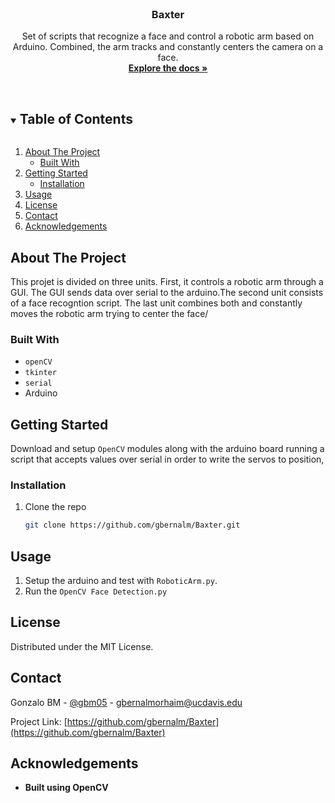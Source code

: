 


<br />
<p align="center">
  <a href="https://github.com/gbernalm/Baxter">
   
  </a>

  <h3 align="center">Baxter</h3>

  <p align="center">
    Set of scripts that recognize a face and control a robotic arm based on Arduino. Combined, the arm tracks and constantly centers the camera on a face.
    <br />
    <a href="https://github.com/gbernalm/Baxter"><strong>Explore the docs »</strong></a>
    <br />
    <br />
  </p>
</p>



<!-- TABLE OF CONTENTS -->
<details open="open">
  <summary><h2 style="display: inline-block">Table of Contents</h2></summary>
  <ol>
    <li>
      <a href="#about-the-project">About The Project</a>
      <ul>
        <li><a href="#built-with">Built With</a></li>
      </ul>
    </li>
    <li>
      <a href="#getting-started">Getting Started</a>
      <ul>
        <li><a href="#installation">Installation</a></li>
      </ul>
    </li>
    <li><a href="#usage">Usage</a></li>
    <li><a href="#license">License</a></li>
    <li><a href="#contact">Contact</a></li>
    <li><a href="#acknowledgements">Acknowledgements</a></li>
  </ol>
</details>



<!-- ABOUT THE PROJECT -->
## About The Project

This projet is divided on three units. First, it controls a robotic arm through a GUI. The GUI sends data over serial to the arduino.The second unit consists of a face recogntion script. The last unit combines both and constantly moves the robotic arm trying to center the face/

### Built With

* `openCV`
* `tkinter`
* `serial`
* Arduino



<!-- GETTING STARTED -->
## Getting Started

Download and setup `OpenCV` modules along with the arduino board running a script that accepts values over serial in order to write the servos to position,

### Installation

1. Clone the repo
   ```sh
   git clone https://github.com/gbernalm/Baxter.git
   ```




<!-- USAGE EXAMPLES -->
## Usage
1. Setup the arduino and test with `RoboticArm.py`.
2. Run the `OpenCV Face Detection.py`



<!-- LICENSE -->
## License

Distributed under the MIT License.



<!-- CONTACT -->
## Contact

Gonzalo BM - [@gbm05](https://twitter.com/gbm05) - gbernalmorhaim@ucdavis.edu

Project Link: [https://github.com/gbernalm/Baxter](https://github.com/gbernalm/Baxter)



<!-- ACKNOWLEDGEMENTS -->
## Acknowledgements

* <b>Built using  OpenCV </b>




